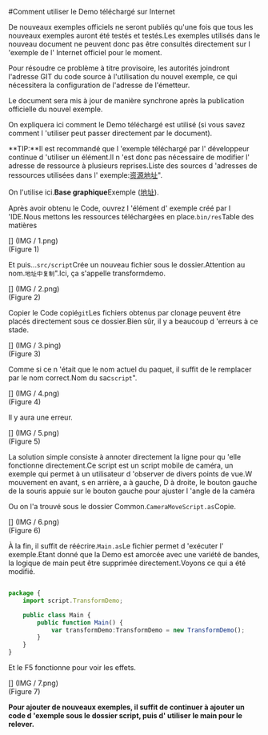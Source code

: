 #Comment utiliser le Demo téléchargé sur Internet

De nouveaux exemples officiels ne seront publiés qu'une fois que tous les nouveaux exemples auront été testés et testés.Les exemples utilisés dans le nouveau document ne peuvent donc pas être consultés directement sur l 'exemple de l' Internet officiel pour le moment.

Pour résoudre ce problème à titre provisoire, les autorités joindront l'adresse GIT du code source à l'utilisation du nouvel exemple, ce qui nécessitera la configuration de l'adresse de l'émetteur.

Le document sera mis à jour de manière synchrone après la publication officielle du nouvel exemple.

On expliquera ici comment le Demo téléchargé est utilisé (si vous savez comment l 'utiliser peut passer directement par le document).

**TIP:**Il est recommandé que l 'exemple téléchargé par l' développeur continue d 'utiliser un élément.Il n 'est donc pas nécessaire de modifier l' adresse de ressource à plusieurs reprises.Liste des sources d 'adresses de ressources utilisées dans l' exemple:[资源地址](http://localhost/LayaAir2_Auto/%3Chttps://github.com/layabox/layaair-demo/tree/master/h5/res/threeDimen%3E)".

On l'utilise ici.**Base graphique**Exemple ([地址](http://localhost/LayaAir2_Auto/%3Chttps://github.com/layabox/layaair-demo/blob/master/h5/3d/as/LayaAir3D_Sprite3D/TransformDemo.as%3E)).

Après avoir obtenu le Code, ouvrez l 'élément d' exemple créé par l 'IDE.Nous mettons les ressources téléchargées en place.`bin/res`Table des matières

[] (IMG / 1.png) <br > (Figure 1)

Et puis...`src/script`Crée un nouveau fichier sous le dossier.Attention au nom.`地址中复制`".Ici, ça s'appelle transformdemo.

[] (IMG / 2.png) <br > (Figure 2)

Copier le Code copié`git`Les fichiers obtenus par clonage peuvent être placés directement sous ce dossier.Bien sûr, il y a beaucoup d 'erreurs à ce stade.

[] (IMG / 3.ping) <br > (Figure 3)

Comme si ce n 'était que le nom actuel du paquet, il suffit de le remplacer par le nom correct.Nom du sac`script`".

[] (IMG / 4.png) <br > (Figure 4)

Il y aura une erreur.

[] (IMG / 5.png) <br > (Figure 5)

La solution simple consiste à annoter directement la ligne pour qu 'elle fonctionne directement.Ce script est un script mobile de caméra, un exemple qui permet à un utilisateur d 'observer de divers points de vue.W mouvement en avant, s en arrière, a à gauche, D à droite, le bouton gauche de la souris appuie sur le bouton gauche pour ajuster l 'angle de la caméra

Ou on l'a trouvé sous le dossier Common.`CameraMoveScript.as`Copie.

[] (IMG / 6.png) <br > (Figure 6)

À la fin, il suffit de réécrire.`Main.as`Le fichier permet d 'exécuter l' exemple.Etant donné que la Demo est amorcée avec une variété de bandes, la logique de main peut être supprimée directement.Voyons ce qui a été modifié.


```typescript

package {
	import script.TransformDemo;

	public class Main {
		public function Main() {
			var transformDemo:TransformDemo = new TransformDemo();
		}
	}
}
```


Et le F5 fonctionne pour voir les effets.

[] (IMG / 7.png) <br > (Figure 7)

**Pour ajouter de nouveaux exemples, il suffit de continuer à ajouter un code d 'exemple sous le dossier script, puis d' utiliser le main pour le relever.**